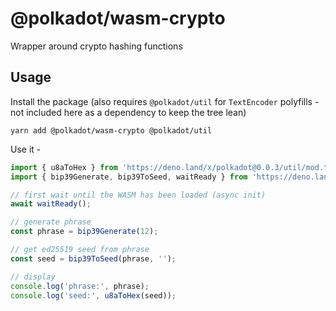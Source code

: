 # @polkadot/wasm-crypto

Wrapper around crypto hashing functions

## Usage

Install the package (also requires `@polkadot/util` for `TextEncoder` polyfills - not included here as a dependency to keep the tree lean)

`yarn add @polkadot/wasm-crypto @polkadot/util`

Use it -

```js
import { u8aToHex } from 'https://deno.land/x/polkadot@0.0.3/util/mod.ts';
import { bip39Generate, bip39ToSeed, waitReady } from 'https://deno.land/x/polkadot@0.0.3/wasm-crypto/mod.ts';

// first wait until the WASM has been loaded (async init)
await waitReady();

// generate phrase
const phrase = bip39Generate(12);

// get ed25519 seed from phrase
const seed = bip39ToSeed(phrase, '');

// display
console.log('phrase:', phrase);
console.log('seed:', u8aToHex(seed));
```
